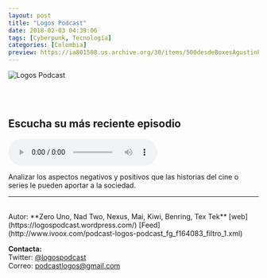 ```yaml
---
layout: post
title: "Logos Podcast"
date: 2018-02-03 04:39:06
tags: [Cyberpunk, Tecnología]
categories: [Colombia]
preview: https://ia801508.us.archive.org/30/items/500desdeBoxesAgustinPalmeiro/300LOGOSPODCAST%20-%20Johan%20Q.jpg
---
```


![Logos Podcast](https://ia801508.us.archive.org/30/items/500desdeBoxesAgustinPalmeiro/500LOGOSPODCAST%20-%20Johan%20Q.jpg)

<br/>
<br/>

## Escucha su más reciente episodio

<!--reproductor-feed=http://www.ivoox.com/podcast-logos-podcast_fg_f164083_filtro_1.xml-->
<!--reproductor-start-->
<audio id="audio" preload="auto" controls="" src="http://www.ivoox.com/reto-friki-que-significa-ser-friki-aficiones_mf_25150243_feed_1.mp3"></audio>
<!--reproductor-end-->

Analizar los aspectos negativos y positivos que las historias del cine o series le pueden aportar a la sociedad.  

_ _ _
<br>
Autor: **Zero Uno, Nad Two, Nexus, Mai, Kiwi, Benring, Tex Tek**  
[web](https://logospodcast.wordpress.com/)  
[Feed](http://www.ivoox.com/podcast-logos-podcast_fg_f164083_filtro_1.xml)  


**Contacta:**  
Twitter: [@logospodcast](https://twitter.com/logospodcast)  
Correo: [podcastlogos@gmail.com](mailto:podcastlogos@gmail.com)  

